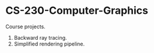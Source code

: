# CS-230-Computer-Graphics
Course projects.
1. Backward ray tracing.
2. Simplified rendering pipeline.
